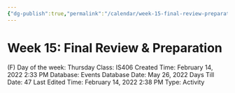 ```yaml
---
{"dg-publish":true,"permalink":"/calendar/week-15-final-review-preparation/"}
---
```


# Week 15: Final Review & Preparation

(F) Day of the week: Thursday
Class: IS406
Created Time: February 14, 2022 2:33 PM
Database: Events Database
Date: May 26, 2022
Days Till Date: 47
Last Edited Time: February 14, 2022 2:38 PM
Type: Activity